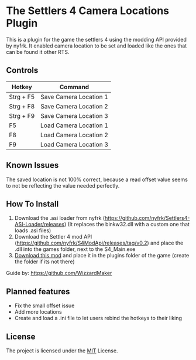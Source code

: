 # The Settlers 4 Camera Locations Plugin

This is a plugin for the game the settlers 4 using the modding API provided by nyfrk. It enabled camera location to be set and loaded like the ones that can be found it other RTS.

## Controls

| Hotkey  | Command |
| ------------- |:-------------:|
| Strg + F5      | Save Camera Location 1     |
| Strg + F8      | Save Camera Location 2     |
| Strg + F9      | Save Camera Location 3     |
| F5            | Load Camera Location 1     |
| F8      | Load Camera Location 2     |
| F9      | Load Camera Location 3     |

## Known Issues

The saved location is not 100% correct, because a read offset value seems to not be reflecting the value needed perfectly.

## How To Install

1. Download the .asi loader from nyfrk (https://github.com/nyfrk/Settlers4-ASI-Loader/releases) (It replaces the binkw32.dll with a custom one that loads .asi files)
2. Download the Settler 4 mod API (https://github.com/nyfrk/S4ModApi/releases/tag/v0.2) and place the .dll into the games folder, next to the S4_Main.exe
3. [Download this mod](https://github.com/Cydra/S4-CameraLocations/releases) and place it in the plugins folder of the game (create the folder if its not there)

Guide by: https://github.com/WizzardMaker

## Planned features

- Fix the small offset issue
- Add more locations
- Create and load a .ini file to let users rebind the hotkeys to their liking

## License

The project is licensed under the [MIT](LICENSE.md) License.
